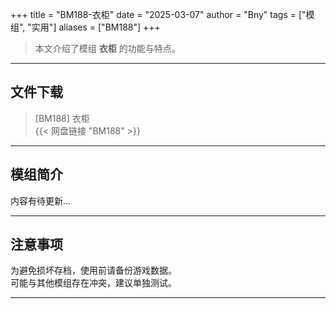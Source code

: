 +++
title = "BM188-衣柜"
date = "2025-03-07"
author = "Bny"
tags = ["模组", "实用"]
aliases = ["BM188"]
+++

> 本文介绍了模组 **衣柜** 的功能与特点。

---

## 文件下载

> [BM188] 衣柜  
{{< 网盘链接 "BM188" >}}  

---

## 模组简介

>  
内容有待更新...  

---

## 注意事项

>  
为避免损坏存档，使用前请备份游戏数据。  
可能与其他模组存在冲突，建议单独测试。  

---

